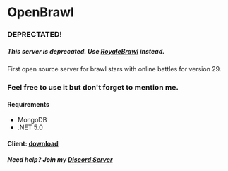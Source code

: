 # OpenBrawl

### DEPRECTATED!
##### This server is deprecated. Use [RoyaleBrawl](https://github.com/xeondev1337/RoyaleBrawl) instead.
First open source server for brawl stars with online battles for version 29.
### Feel free to use it but don't forget to mention me.

#### Requirements 
- MongoDB
- .NET 5.0

#### Client: [download](https://drive.google.com/file/d/1CxOmOr8iXfNsFNChk-smI8isuMweXxvo/view?usp=sharing)

##### Need help? Join my [Discord Server](https://discord.gg/FqZda2BVYZ)
